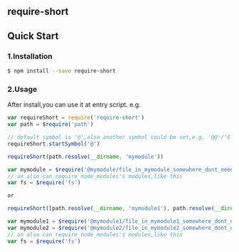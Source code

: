 ## require-short

## Quick Start

### 1.Installation

```bash
$ npm install --save require-short
```

### 2.Usage
After install,you can use it at entry script. e.g.

```js
var requireShort = require('require-short')
var path = $require('path')

// default symbol is '@',also another symbol could be set,e.g. '@@'/'$' etc.
requireShort.startSymbol('@')

requireShort(path.resolve(__dirname, 'mymodule'))

var mymodule = $require('@mymodule/file_in_mymodule_somewhere_dont_need_surfix')
// an also can require node_modules's modules,like this
var fs = $require('fs')

or

requireShort([path.resolve(__dirname, 'mymodule1'), path.resolve(__dirname, 'mymodule2')])

var mymodule1 = $require('@mymodule1/file_in_mymodule1_somewhere_dont_need_surfix')
var mymodule2 = $require('@mymodule2/file_in_mymodule2_somewhere_dont_need_surfix')
// an also can require node_modules's modules,like this
var fs = $require('fs')
```

